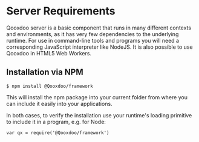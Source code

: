 # Server Requirements

Qooxdoo server is a basic component that runs in many different contexts and
environments, as it has very few dependencies to the underlying runtime. For use
in command-line tools and programs you will need a corresponding JavaScript
interpreter like NodeJS. It is also possible to use Qooxdoo in HTML5 Web
Workers.

## Installation via NPM

```shell script
$ npm install @Qooxdoo/framework
```

This will install the npm package into your current folder from where you can
include it easily into your applications.

In both cases, to verify the installation use your runtime's loading primitive
to include it in a program, e.g. for Node:

```
var qx = require('@Qooxdoo/framework')
```
